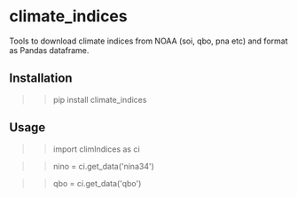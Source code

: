 # climate_indices
Tools to download climate indices from NOAA (soi, qbo, pna etc) and format as Pandas dataframe.

## Installation 

>> pip install climate_indices

## Usage 

>> import climIndices as ci

>> nino = ci.get_data('nina34')

>> qbo = ci.get_data('qbo')

